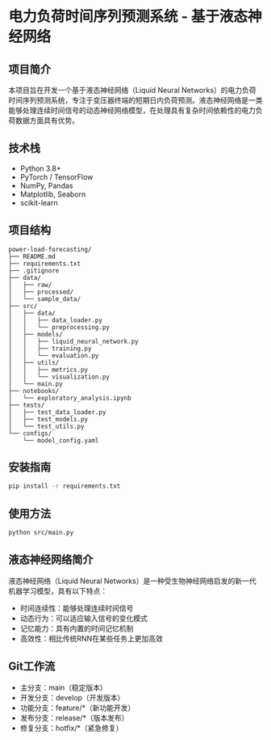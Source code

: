 # 电力负荷时间序列预测系统 - 基于液态神经网络

## 项目简介

本项目旨在开发一个基于液态神经网络（Liquid Neural Networks）的电力负荷时间序列预测系统，专注于变压器终端的短期日内负荷预测。液态神经网络是一类能够处理连续时间信号的动态神经网络模型，在处理具有复杂时间依赖性的电力负荷数据方面具有优势。

## 技术栈

- Python 3.8+
- PyTorch / TensorFlow
- NumPy, Pandas
- Matplotlib, Seaborn
- scikit-learn

## 项目结构

```
power-load-forecasting/
├── README.md
├── requirements.txt
├── .gitignore
├── data/
│   ├── raw/
│   ├── processed/
│   └── sample_data/
├── src/
│   ├── data/
│   │   ├── data_loader.py
│   │   └── preprocessing.py
│   ├── models/
│   │   ├── liquid_neural_network.py
│   │   ├── training.py
│   │   └── evaluation.py
│   ├── utils/
│   │   ├── metrics.py
│   │   └── visualization.py
│   └── main.py
├── notebooks/
│   └── exploratory_analysis.ipynb
├── tests/
│   ├── test_data_loader.py
│   ├── test_models.py
│   └── test_utils.py
└── configs/
    └── model_config.yaml
```

## 安装指南

```bash
pip install -r requirements.txt
```

## 使用方法

```bash
python src/main.py
```

## 液态神经网络简介

液态神经网络（Liquid Neural Networks）是一种受生物神经网络启发的新一代机器学习模型，具有以下特点：
- 时间连续性：能够处理连续时间信号
- 动态行为：可以适应输入信号的变化模式
- 记忆能力：具有内置的时间记忆机制
- 高效性：相比传统RNN在某些任务上更加高效

## Git工作流

- 主分支：main（稳定版本）
- 开发分支：develop（开发版本）
- 功能分支：feature/*（新功能开发）
- 发布分支：release/*（版本发布）
- 修复分支：hotfix/*（紧急修复）